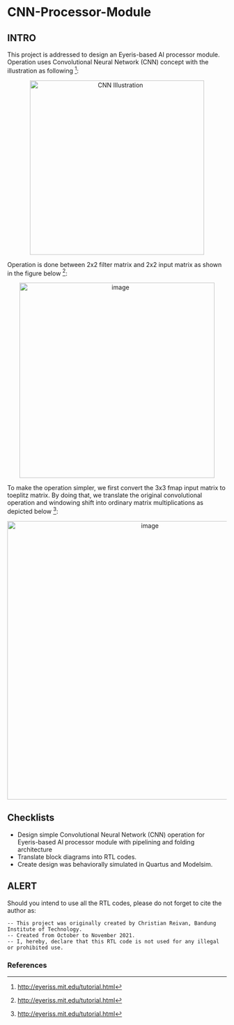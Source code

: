 # CNN-Processor-Module

## INTRO
This project is addressed to design an Eyeris-based AI processor module. Operation uses Convolutional Neural Network (CNN) concept with the illustration as following [^1]:

<p align="center"><img width="400px" height="auto" alt="CNN Illustration" src="https://user-images.githubusercontent.com/53311342/148110221-086c58b1-9de2-43b4-a96f-3122fe8cc157.png"></p>

Operation is done between 2x2 filter matrix and 2x2 input matrix as shown in the figure below [^1]:

<p align="center">
    <img width="448" alt="image" src="https://user-images.githubusercontent.com/53311342/148112930-ad12d052-b45e-4a1f-bf3e-8b9c98e12a9d.png">
</p>

To make the operation simpler, we first convert the 3x3 fmap input matrix to toeplitz matrix. By doing that, we translate the original convolutional operation and windowing shift into ordinary matrix multiplications as depicted below [^1]:

<p align="center">
    <img width="639" alt="image" src="https://user-images.githubusercontent.com/53311342/148114273-54c1bb24-8bd9-421d-9d69-a690cf097c58.png">
</p>


## Checklists

- Design simple Convolutional Neural Network (CNN) operation for Eyeris-based AI processor module with pipelining and folding architecture
- Translate block diagrams into RTL codes.
- Create design was behaviorally simulated in Quartus and Modelsim.

## ALERT
Should you intend to use all the RTL codes, please do not forget to cite the author as:

    -- This project was originally created by Christian Reivan, Bandung Institute of Technology.   
    -- Created from October to November 2021.
    -- I, hereby, declare that this RTL code is not used for any illegal or prohibited use.   
    
### References
[^1]: http://eyeriss.mit.edu/tutorial.html

